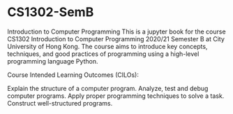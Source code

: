# CS1302-SemB

Introduction to Computer Programming This is a jupyter book for the course CS1302 Introduction to Computer Programming 2020/21 Semester B at City University of Hong Kong. The course aims to introduce key concepts, techniques, and good practices of programming using a high-level programming language Python.

Course Intended Learning Outcomes (CILOs):

Explain the structure of a computer program. Analyze, test and debug computer programs. Apply proper programming techniques to solve a task. Construct well-structured programs.
